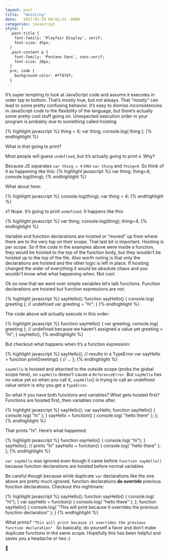```yaml
---
layout: post
title:  "Hoisting"
date:   2017-01-29 09:55:21 -0800
categories: javascript
style: |
  .post-title {
    font-family: 'Playfair Display', serif;
    font-size: 45px;
  }
  .post-content p {
    font-family: 'Pontano Sans', sans-serif;
    font-size: 20px;
  }
  pre, code {
    background-color: #ffd7d7;
  }
---
```


It’s super tempting to look at JavaScript code and assume it executes in order top to bottom. That’s mostly true, but not always. That “mostly” can lead to some pretty confusing behavior. It’s easy to dismiss inconsistencies in JavaScript code to the flexibility of the language, but there’s actually some pretty cool stuff going on. Unexpected execution order in your program is probably due to something called hoisting.

{% highlight javascript %}
thing = 4;
var thing;
console.log( thing );
{% endhighlight %}

What is that going to print?

Most people will guess `undefined`, but it’s actually going to print `4`. Why?

Because JS separates `var thing = 4` into `var thing` and `thing=4`. So think of it as happening like this:
{% highlight javascript %}
var thing;
thing=4;
console.log(thing);
{% endhighlight %}

What about here:

{% highlight javascript %}
console.log(thing);
var thing = 4;
{% endhighlight %}

`4`? Nope. It’s going to print `undefined`. It happens like this:

{% highlight javascript %}
var thing;
console.log(thing);
thing=4;
{% endhighlight %}

Variable and function declarations are hoisted or “moved” up from where there are to the very top on their scope. That last bit is important. Hoisting is per scope. So if the code in the examples above were inside a function, they would be hoisted to the top of the function body, but they wouldn’t be hoisted up to the top of the file. Also worth noting is that only the declarations are hoisted and the other logic is left in place. If hoisting changed the order of everything it would be absolute chaos and you wouldn’t know what what happening when. Not cool. 

Ok so now that we went over simple variables let’s talk functions. Function declarations are hoisted but function expressions are not.

{% highlight javascript %}
sayHello();
function sayHello() {
    console.log( greeting ); // undefined
    var greeting = "hi";
}
{% endhighlight %}

The code above will actually execute in this order:

{% highlight javascript %}
function sayHello() {
    var greeting;
    console.log( greeting ); // undefined because we haven’t assigned a value yet
    greeting = "hi";
}
sayHello();
{% endhighlight %}

But checkout what happens when it’s a function expression:

{% highlight javascript %}
sayHello(); // results in a TypeError
var sayHello = function printGreeting() {
    // ...
};
{% endhighlight %}

`sayHello` is hoisted and attached to the outside scope (probs the global scope here), so `sayHello` doesn’t cause a `ReferenceError`. But `sayHello` has no value yet so when you call it,  `sayHello`() is trying to call an undefined value which is why you get a `TypeError`.

So what if you have both functions and variables? What gets hoisted first? Functions are hoisted first, then variables come after. 

{% highlight javascript %}
sayHello(); 
var sayHello;
function sayHello() {
    console.log( "hi" );
}
sayHello = function() {
    console.log( "hello there" );
};
{% endhighlight %}

That prints "hi". Here’s what happened: 

{% highlight javascript %}
function sayHello() {
    console.log( "hi");
}
sayHello(); // prints "hi”
sayHello = function() {
    console.log( "hello there" );
};
{% endhighlight %}

`var sayHello` was ignored even though it came before `function sayHello()` because function declarations are hoisted before normal variables.

Be careful though because while duplicate `var` declarations like the one above are pretty much ignored, function declarations **do override** previous function declarations. Checkout this nightmare:

{% highlight javascript %}
sayHello(); 
function sayHello() {
    console.log( "hi");
}
var sayHello = function() {
    console.log( "hello there" );
};
function sayHello() {
    console.log( "This will print because it overrides the previous function declaration" );
}
{% endhighlight %}

What prints? `"This will print because it overrides the previous function declaration" `
So basically, do yourself a favor and don’t make duplicate functions in the same scope.  Hopefully this has been helpful and saves you a headache or two :)

👋 

